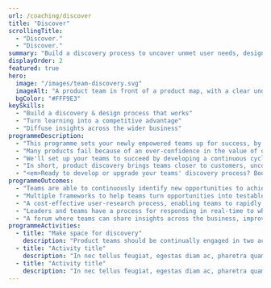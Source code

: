 ```yaml
---
url: /coaching/discover
title: "Discover"
scrollingTitle:
  - "Discover."
  - "Discover."
summary: "Build a discovery process to uncover unmet user needs, design better solutions and achieve exceptional business results."
displayOrder: 2
featured: true
hero:
  image: "/images/team-discovery.svg"
  imageAlt: "A product team in front of a product map, with a clear understanding of their role and objectives"
  bgColor: "#FFF9E3"
keySkills:
  - "Build a discovery & design process that works"
  - "Turn learning into a competitive advantage"
  - "Diffuse insights across the wider business"
programmeDescription:
  - "This programme sets your newly empowered teams up for success, by developing the habits they'll need to continuously improve their product in ways that reliably grow your business."
  - "Many products fail because of an over-confidence in the value of our ideas and a bias towards measuring what's easy rather than what matters. The result is invariably a product that grows in functionality and complexity, but without the business growth to justify the energy and hard work. Or the learning needed for long-term success."
  - "We'll set up your teams to succeed by developing a continuous cycle of customer-focussed activities that addresses this, increasing the likelihood that the time, money and energy invested in product development drives growth. On top of that, these activities will also help uncover a constant stream of new opportunities, while building a treasure trove of customer insights to help capitalise on them."
  - "In short, product discovery brings teams closer to customers, uncovers new opportunities, increases the likelihood of business results and builds a competitive advantage your competition can't copy."
  - "<em>Ready to develop or upgrade your teams' discovery process? Book a free introductory chat below.</em>"
programmeOutcomes:
  - "Teams are able to continuously identify new opportunities to achieve objectives and grow the business."
  - "Multiple frameworks to help teams turn opportunities into testable assumptions, to minimse waste from biases or false beliefs."
  - "A cost-effective user-research process, enabling teams to rapidly design and carry out tests to inform next steps, increasing the likelihood of success."
  - "Leaders and teams have a process for responding in real-time to what's learnt, to manage expectations and aid planning efforts."
  - "A forum where teams can share insights across the business, improving others' thinking, while inviting feedback to improve theirs."
programmeActivities:
  - title: "Make space for discovery"
    description: "Product teams should be continually engaged in two activities - working out what to build (discovery) and building it (development). Undoubtedly your team's prioritised development, so together we'll work out how best make space for discovery."
  - title: "Activity title"
    description: "In nec tellus feugiat, egestas diam ac, pharetra quam. Nam vel libero id massa pulvinar aliquet. Phasellus sit amet tortor enim. Quisque vel scelerisque ipsum, sed dapibus sapien. Nullam et velit sed ante faucibus ultricies."
  - title: "Activity title"
    description: "In nec tellus feugiat, egestas diam ac, pharetra quam. Nam vel libero id massa pulvinar aliquet. Phasellus sit amet tortor enim. Quisque vel scelerisque ipsum, sed dapibus sapien. Nullam et velit sed ante faucibus ultricies."
---
```

